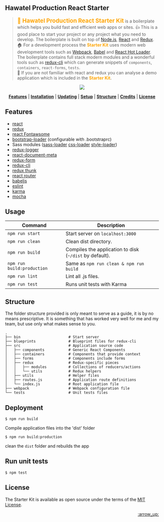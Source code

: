## Hawatel Production React Starter

> <b style='color: orange; font-size: 14pt;'>:star2: Hawatel Production React Starter Kit</b> is a boilerplate which helps you build fast and efficient web apps or sites. :+1: This is a good place to start your project or any project what you need to develop. The boilerplate is built on top of [Node.js](https://nodejs.org/), [React](https://facebook.github.io/react/) and [Redux](http://redux.js.org/). :house: For a development process the <b style='color: orange;'>Starter Kit</b> uses modern web development tools such as [Webpack](http://webpack.github.io/), [Babel](http://babeljs.io/) and [React Hot Loader](https://github.com/gaearon/react-hot-loader). The boilerplate contains full stack modern modules and a wonderful tools such as [redux-cli](https://github.com/SpencerCDixon/redux-cli) which can generate snippets of `components`, `containers`, `react-forms`, `tests`.
> <br/>:eyes: If you are not familiar with react and redux you can analyse a demo application which is included in the <b style='color: orange;'>Starter Kit</b>.

<p align="center">
<img src="https://s3-eu-west-1.amazonaws.com/hawatel-github/hawatel-production-react-starter/banner.png">
</p>

<p align="center">
<b><a href="#features">Features</a></b>
|
<b><a href="#installation">Installation</a></b>
|
<b><a href="#updating">Updating</a></b>
|
<b><a href="#setup">Setup</a></b>
|
<b><a href="#structure">Structure</a></b>
|
<b><a href="#credits">Credits</a></b>
|
<b><a href="#license">License</a></b>
</p>

## Features

- [react](https://github.com/facebook/react)
- [redux](https://github.com/gaearon/redux)
- [react Fontawsome](https://github.com/danawoodman/react-fontawesome)
- [bootstrap-loader](https://github.com/shakacode/bootstrap-loader) (configurable with .bootstraprc)
- Sass modules ([sass-loader](https://github.com/jtangelder/sass-loader) [css-loader](https://github.com/webpack/css-loader) [style-loader](https://github.com/webpack/style-loader))
- [redux-logger](https://github.com/fcomb/redux-logger)
- [react-document-meta](https://github.com/kodyl/react-document-meta)
- [redux-form](https://github.com/erikras/redux-form)
- [redux-cli](https://github.com/SpencerCDixon/redux-cli)
- [redux thunk](https://github.com/gaearon/redux-thunk)
- [react router](https://github.com/rackt/react-router)
- [babeljs](https://babeljs.io/)
- [eslint](http://eslint.org/)
- [karma](https://github.com/karma-runner/karma)
- [mocha](https://github.com/mochajs/mocha)

## Usage

 |Command|Description|
 |---|---|
 |`npm run start`|Start server on `localhost:3000`|
 |`npm run clean`|Clean dist directory.|
 |`npm run build`|Compiles the application to disk (`~/dist` by default).|
 |`npm run build:production`|Same as `npm run clean & npm run build`
 |`npm run lint`|Lint all .js files.|
 |`npm run test`|Runs unit tests with Karma|

## Structure

The folder structure provided is only meant to serve as a guide, it is by no means prescriptive. It is something that has worked very well for me and my team, but use only what makes sense to you.

```
.
├── bin                      # Start server
├── blueprints               # Blueprint files for redux-cli
├── src                      # Application source code
│   ├── components           # Generic React Components 
│   ├── containers           # Components that provide context
│   ├── forms                # Components include forms
│   ├── redux                # Redux-specific pieces
│   │   ├── modules          # Collections of reducers/actions
│   │   └── utils            # Redux helpers
│   ├── utils                # Helper files
│   ├── routes.js            # Application route definitions
│   └── index.js             # Root application file
├── webpack                  # Webpack configuration file
└── tests                    # Unit tests files
```

## Deployment
```
$ npm run build
```
Compile application files into the 'dist' folder
```
$ npm run build:production
```
clean the `dist` folder and rebuilds the app

## Run unit tests
```
$ npm test
```

## License

The Starter Kit is available as open source under the terms of the [MIT License](http://opensource.org/licenses/MIT).


<p align="right"><a href="#top">:arrow_up:</a></p>
